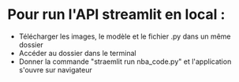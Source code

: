 # Pour run l'API streamlit en local : 
- Télécharger les images, le modèle et le fichier .py dans un même dossier
- Accéder au dossier dans le terminal
- Donner la commande "straemlit run nba_code.py" et l'application s'ouvre sur navigateur
